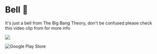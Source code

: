 # Bell 🔔

It's just a bell from The Big Bang Theory, don't be confused please check this video clip from for more info

[![](http://img.youtube.com/vi/9LzVONq7upw/0.jpg)](https://youtu.be/9LzVONq7upw?t=94 "Bell scene from Big Bang Theory")

![Google Play Store](https://play.google.com/intl/en_us/badges/static/images/badges/en_badge_web_generic.png)
